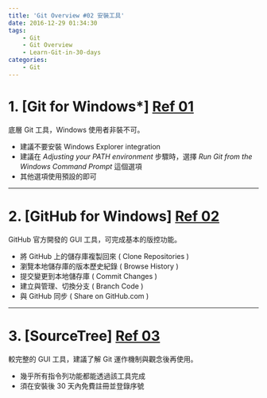 ```yaml
---
title: 'Git Overview #02 安裝工具'
date: 2016-12-29 01:34:30
tags: 
    - Git
    - Git Overview
    - Learn-Git-in-30-days
categories:
    - Git
---
```

# 1. [Git for Windows*] [Ref 01]
底層 Git 工具，Windows 使用者非裝不可。
- 建議不要安裝 Windows Explorer integration
- 建議在 *Adjusting your PATH environment* 步驟時，選擇 *Run Git from the Windows Command Prompt* 這個選項
- 其他選項使用預設的即可

<!-- more -->

---

# 2. [GitHub for Windows] [Ref 02]
GitHub 官方開發的 GUI 工具，可完成基本的版控功能。
- 將 GitHub 上的儲存庫複製回來 ( Clone Repositories )
- 瀏覽本地儲存庫的版本歷史紀錄 ( Browse History )
- 提交變更到本地儲存庫 ( Commit Changes )
- 建立與管理、切換分支 ( Branch Code )
- 與 GitHub 同步 ( Share on GitHub.com )

---

# 3. [SourceTree] [Ref 03]
較完整的 GUI 工具，建議了解 Git 運作機制與觀念後再使用。
- 幾乎所有指令列功能都能透過該工具完成
- 須在安裝後 30 天內免費註冊並登錄序號

[Ref 01]: https://git-for-windows.github.io/
[Ref 02]: https://desktop.github.com/
[Ref 03]: https://www.sourcetreeapp.com/